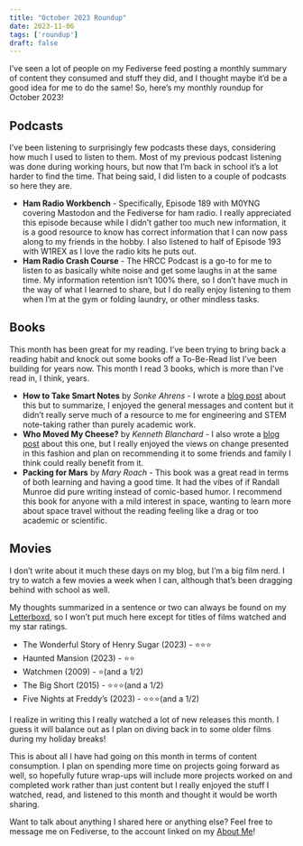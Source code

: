 ```yaml
---
title: "October 2023 Roundup"
date: 2023-11-06
tags: ['roundup']
draft: false
---
```


I’ve seen a lot of people on my Fediverse feed posting a monthly summary of content they consumed and stuff they did, and I thought maybe it’d be a good idea for me to do the same! So, here’s my monthly roundup for October 2023!

## Podcasts
I’ve been listening to surprisingly few podcasts these days, considering how much I used to listen to them. Most of my previous podcast listening was done during working hours, but now that I’m back in school it’s a lot harder to find the time. That being said, I did listen to a couple of podcasts so here they are.
- **Ham Radio Workbench** - Specifically, Episode 189 with M0YNG covering Mastodon and the Fediverse for ham radio. I really appreciated this episode because while I didn’t gather too much new information, it is a good resource to know has correct information that I can now pass along to my friends in the hobby. I also listened to half of Episode 193 with W1REX as I love the radio kits he puts out.
- **Ham Radio Crash Course** - The HRCC Podcast is a go-to for me to listen to as basically white noise and get some laughs in at the same time. My information retention isn’t 100% there, so I don’t have much in the way of what I learned to share, but I do really enjoy listening to them when I’m at the gym or folding laundry, or other mindless tasks.

## Books
This month has been great for my reading. I’ve been trying to bring back a reading habit and knock out some books off a To-Be-Read list I’ve been building for years now. This month I read 3 books, which is more than I’ve read in, I think, years.
- **How to Take Smart Notes** by *Sonke Ahrens* - I wrote a [blog post](/blog/2023/how-to-take-smart-notes/) about this but to summarize, I enjoyed the general messages and content but it didn’t really serve much of a resource to me for engineering and STEM note-taking rather than purely academic work.
- **Who Moved My Cheese?** by *Kenneth Blanchard* - I also wrote a [blog post](/blog/2023/who-moved-my-cheese/) about this one, but I really enjoyed the views on change presented in this fashion and plan on recommending it to some friends and family I think could really benefit from it.
- **Packing for Mars** by *Mary Roach* - This book was a great read in terms of both learning and having a good time. It had the vibes of if Randall Munroe did pure writing instead of comic-based humor. I recommend this book for anyone with a mild interest in space, wanting to learn more about space travel without the reading feeling like a drag or too academic or scientific.

## Movies
I don’t write about it much these days on my blog, but I’m a big film nerd. I try to watch a few movies a week when I can, although that’s been dragging behind with school as well.

My thoughts summarized in a sentence or two can always be found on my [Letterboxd](https://letterboxd.com/roguefoam/), so I won’t put much here except for titles of films watched and my star ratings.
- The Wonderful Story of Henry Sugar (2023) - ⭐️⭐️⭐️
- Haunted Mansion (2023) - ⭐️⭐️
- Watchmen (2009) - ⭐️(and a 1/2)
- The Big Short (2015) - ⭐️⭐️⭐️(and a 1/2)
- Five Nights at Freddy’s (2023) - ⭐️⭐️⭐️(and a 1/2)

I realize in writing this I really watched a lot of new releases this month. I guess it will balance out as I plan on diving back in to some older films during my holiday breaks!

This is about all I have had going on this month in terms of content consumption. I plan on spending more time on projects going forward as well, so hopefully future wrap-ups will include more projects worked on and completed work rather than just content but I really enjoyed the stuff I watched, read, and listened to this month and thought it would be worth sharing.

Want to talk about anything I shared here or anything else? Feel free to message me on Fediverse, to the account linked on my [About Me](/about)!
